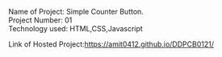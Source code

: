 Name of Project: Simple Counter Button.   
Project Number: 01                    
Technology used: HTML,CSS,Javascript   

Link of Hosted Project:https://amit0412.github.io/DDPCB0121/

